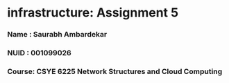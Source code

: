 # infrastructure: Assignment 5

### Name : Saurabh Ambardekar
### NUID : 001099026
### Course: CSYE 6225 Network Structures and Cloud Computing